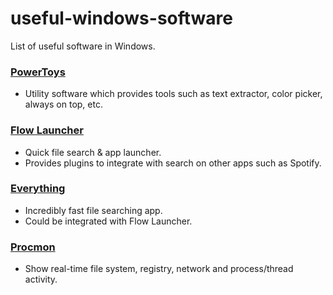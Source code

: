 # useful-windows-software
List of useful software in Windows.

### [PowerToys](https://github.com/microsoft/PowerToys)
- Utility software which provides tools such as text extractor, color picker, always on top, etc.

### [Flow Launcher](https://www.flowlauncher.com/)
- Quick file search & app launcher.
- Provides plugins to integrate with search on other apps such as Spotify.

### [Everything](https://www.voidtools.com/)
- Incredibly fast file searching app.
- Could be integrated with Flow Launcher.

### [Procmon](https://learn.microsoft.com/en-us/sysinternals/downloads/procmon)
- Show real-time file system, registry, network and process/thread activity.
